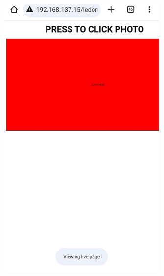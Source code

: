 <img src="https://raw.githubusercontent.com/sakthiadhu452/practice/main/WhatsApp%20Image%202024-02-08%20at%2018.03.03_3428f231.jpg"></img>
